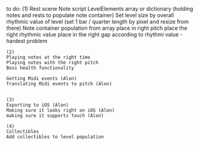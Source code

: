 to do:
	(1)
	Rest scene
	Note script
	LevelElements array or dictionary (holding notes and rests to populate note container)
	Set level size by overall rhythmic value of level (set 1 bar / quarter length by pixel and 
	resize from there)
	Note container population from array
		place in right pitch
		place the right rhythmic value
		place in the right gap according to rhythmi value - hardest problem
	
	(2)
	Playing notes at the right time
	Playing notes with the right pitch
	Boss health functionality
	
	Getting Midi events (Alon)
	Translating Midi events to pitch (Alon)
	
	
	(3)
	Exporting to iOS (Alon)
	Making sure it looks right on iOS (Alon)
	making sure it supports touch (Alon)

	(4)
	Collectibles
	Add collectibles to level population
